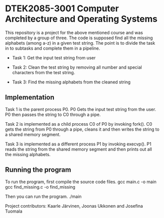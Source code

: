 # DTEK2085-3001 Computer Architecture and Operating Systems

This repository is a project for the above mentioned course and was completed by a group of three.
The code is supposed find all the missing alphabets (among a-z) in a given test string.
The point is to divide the task in to subtasks and complete them in a pipeline.

- Task 1: Get the input test string from user

- Task 2: Clean the test string by removing all number and special characters from the test string.

- Task 3: Find the missing alphabets from the cleaned string

## Implementation
Task 1 is the parent process P0. P0 Gets the input test string from the user.
P0 then passes the string to C0 through a pipe.

Task 2 is implemented as a child process C0 of P0 by invoking fork().
C0 gets the string from P0 through a pipe, cleans it and then writes the string to a shared memory segment.

Task 3 is implemented as a different process P1 by invoking execvp().
P1 reads the string from the shared memory segment and then prints out all the missing alphabets.

## Running the program
To run the program, first compile the source code files.
gcc main.c -o main
gcc find_missing.c -o find_missing

Then you can run the program.
./main


Project contributors: Kaarle Järvinen, Joonas Ukkonen and Josefina Tuomala

